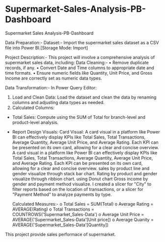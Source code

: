 # Supermarket-Sales-Analysis-PB-Dashboard
Supermarket Sales Analysis-PB-Dashboard

Data Preparation:-
Dataset:- Import the supermarket sales dataset as a CSV file into Power BI.[Storage Mode: Import]

Project Description:-
This project will involve a comprehensive analysis of supermarket sales data, including: 
Data Cleaning:-
•	Remove duplicate records, if any.
•	Convert Date and Time columns to appropriate date and time formats.
•	Ensure numeric fields like Quantity, Unit Price, and Gross Income are correctly set as numeric data types.

Data Transformation:-
In Power Query Editor:
1.	Load and Clean Data: Load the dataset and clean the data by renaming columns and adjusting data types as needed.
2.	Calculated Columns:
- Total Sales: Compute using the SUM of Total for branch-level and product-level analysis.

- Report Design Visuals:
  Card Visual: A card visual in a platform like Power BI can effectively display KPIs like Total Sales, Total Transactions, Average Quantity, Average Unit Price, and Average Rating. Each KPI can be presented on its own card, allowing for a clear and concise overview.
A card visual in a platform like Power BI can effectively display KPIs like Total Sales, Total Transactions, Average Quantity, Average Unit Price, and Average Rating. Each KPI can be presented on its own card, allowing for a clear and concise overview.
  sales by product line and gender visualize through stack bar chart.
  Rating by product and gender visualize through ribbion chart.
  using Donut chart Gross income by gender and payment method visualize.
  I created a slicer for "City" to filter reports based on the location of transactions, or a slicer for "Payment Method" to analyze payments by type.

  Calculated Measures:-
o	Total Sales = SUM(Total)
o	Average Rating = AVERAGE(Rating)
o	Total Transactions = COUNTROWS('Supermarket_Sales-Data')
o Average Unit Price = AVERAGE('Supermarket_Sales-Data'[Unit price])
o Average Quanity = AVERAGE('Supermarket_Sales-Data'[Quantity])


This project provide sales performace of supermarket.






